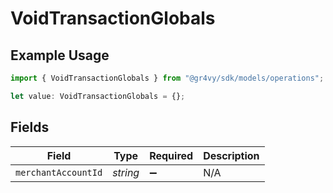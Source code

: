 # VoidTransactionGlobals

## Example Usage

```typescript
import { VoidTransactionGlobals } from "@gr4vy/sdk/models/operations";

let value: VoidTransactionGlobals = {};
```

## Fields

| Field               | Type                | Required            | Description         |
| ------------------- | ------------------- | ------------------- | ------------------- |
| `merchantAccountId` | *string*            | :heavy_minus_sign:  | N/A                 |